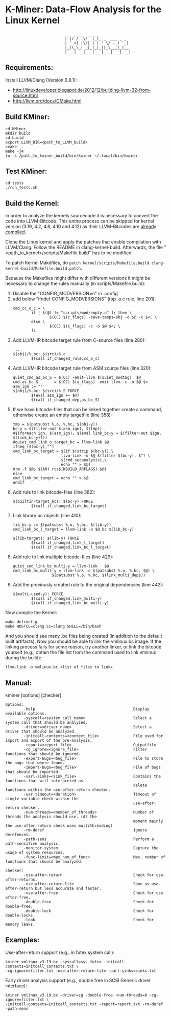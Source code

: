 K-Miner: Data-Flow Analysis for the Linux Kernel
================================================
                               _  ____  __ __
                              | |/ /  \/  (_)_ _  ___ _ _
                              | ' <| |\/| | | ' \/ -_) '_|
                              |_|\_\_| _|_|_|_||_\___|_|__
                              |___|___|___|___|___|___|___|

Requirements:
-------------
Install LLVM/Clang (Version 3.8.1):
* http://linuxdeveloper.blogspot.de/2012/12/building-llvm-32-from-source.html
* http://llvm.org/docs/CMake.html

Build KMiner:
-------------
```
cd KMiner
mkdir build
cd build
export LLVM_DIR=<path_to_LLVM_build>
cmake ..
make -j4
ln -s /path_to_kminer_build/bin/kminer ~/.local/bin/kminer
```

Test KMiner:
------------
```
cd tests
./run_tests.sh
```

Build the Kernel:
-----------------
In order to analyze the kernels sourcecode it is necessary to convert the code into LLVM-Bitcode.
This entire process can be skipped for kernel version (3.19, 4.2, 4.6, 4.10 and 4.12) as their LLVM-Bitcodes are [already compiled](http://david.g3ns.de/kminer/kminer.html).

Clone the Linux kernel and apply the patches that enable compilation with LLVM/Clang. Follow the README in clang-kernel-build. Afterwards, the file "<path_to_kernel>/scripts/Makefile.build" has to be modified.

To patch Kernel Makefiles, do `patch kernel/scripts/Makefile.build clang-kernel-build/Makefile.build.patch`.

Because the Makefiles might differ with different versions it might be necessary to change the rules manually (in scripts/Makefile.build):
1. Disable the "CONFIG_MODVERSION=n" in .config
2. add below "ifndef CONFIG_MODVERSIONS" (top .o.c rule, line 201):
    ```
    cmd_cc_o_c = \
            if [ $(@) != "scripts/mod/empty.o" ]; then \
                    $(CC) $(c_flags) -save-temps=obj -o $@ -c $<; \
            else \
                    $(CC) $(c_flags) -c -o $@ $<; \
            fi
    ```
3. Add LLVM-IR bitcode target rule from C-source files (line 280):
    ```
    ...
    $(obj)/%.bc: $(src)/%.c
            $(call if_changed_rule,cc_o_c)
    ```
4. Add LLVM-IR bitcode target rule from ASM source files (line 320):
    ```
    quiet_cmd_as_bc_S = $(CC) -emit-llvm $(quiet_modtag)  $@
    cmd_as_bc_S       = $(CC) $(a_flags) -emit-llvm -c -o $@ $<
    asm_ign := ""
    $(obj)/%.bc: $(src)/%.S FORCE
            $(eval asm_ign += $@)
            $(call if_changed_dep,as_bc_S)
    ```
5. If we have bitcode-files that can be linked together create a command, otherwise create an empty targetfile (line 358):
    ```
    tmp = $(patsubst %.o, %.bc, $(obj-y))
    bc-y = $(filter-out $(asm_ign), $(tmp))
    #$(foreach ign, $(asm_ign), $(eval link_bc-y = $(filter-out $ign, $(link_bc-y))))
    #quiet_cmd_link_o_target_bc = llvm-link $@
    ifneq ($(bc-y),"")
    cmd_link_bc_target = $(if $(strip $(bc-y)),\
                         llvm-link -o $@ $(filter $(bc-y), $^) \
                         $(cmd_secanalysis),\
                         echo "" > $@)
    #rm -f $@; $(AR) rcs$(KBUILD_ARFLAGS) $@)
    else
    cmd_link_bc_target = echo "" > $@
    endif
    ```
6.  Add rule to link bitcode-files (line 382):
    ```
    $(builtin-target_bc): $(bc-y) FORCE
            $(call if_changed,link_bc_target)
    ```
7. Link library bc objects (line 410):
    ```
    lib_bc-y := $(patsubst %.o, %.bc, $(lib-y))
    cmd_link_bc_l_target = llvm-link -o $@.bc $(lib_bc-y)

    $(lib-target): $(lib-y) FORCE
            $(call if_changed,link_l_target)
            $(call if_changed,link_bc_l_target)
    ```
8. Add rule to link multiple bitcode-files (line 429):
    ```
    quiet_cmd_link_bc_multi-y = llvm-link   $@
    cmd_link_bc_multi-y = llvm-link -o $(patsubst %.o, %.bc, $@) \
                     $(patsubst %.o, %.bc, $(link_multi_deps))
    ```
9. Add the previously created rule to the original dependencies (line 442):
    ```
    $(multi-used-y): FORCE
            $(call if_changed,link_multi-y)
            $(call if_changed,link_bc_multi-y)
    ```

Now compile the Kernel:
```
make defconfig
make HOSTCC=clang CC=clang SHELL=/bin/bash
```
And you should see many .bc files being created (in addition to the default built artifacts). Now you should be able to link the vmlinux.bc image. If the linking process fails for some reason, try another linker, or link the bitcode yourself (e.g., obtain the file list from the command used to link vmlinux during the build):
```
llvm-link -o vmlinux.bc <list of files to link>
```

Manual:
-------
kminer <bitcode> [options] [checker]
```
Options:
        -help                                           Display available options.
        -syscall=<system_call_name>                     Select a system call that should be analyzed.
        -driver=<driver_name>                           Select a driver that should be analyzed.
        -initcall-contexts=<context_file>               File used for import and export of the pre-analysis.
        -report=<report_file>                           Outputfile
        -cg_ignore=<ignore_file>                        Filter functions that should be ignored.
        -export-bugs=<bug_file>                         File to store the bugs that where found.
        -import-bugs=<bug_file>                         File of bugs that should be imported.
        -uarl-sinks=<sink_file>                         Contains the functions that will interpreted as
                                                        delete functions within the use-after-return checker.
        -uar-timeout=<duration>                         Timeout of single variable check within the
                                                        use-after-return checker.
        -num-threads=<number_of_threads>                Number of threads the analysis should use. (At the
                                                        moment mainly the use-after-return check uses multithreading)
        -rm-deref                                       Ignore derefences.
        -path-sens                                      Perform a path-sensitive analysis.
        -monitor-system                                 Capture the usage of system resources.
        -func-limit=<max_num_of_func>                   Max. number of functions that should be analyzed.

Checker:
        -use-after-return                               Check for use-after-returns.
        -use-after-return-lite                          Same as use-after-return but less accurate and faster.
        -use-after-free                                 Check for use-after-free.
        -double-free                                    Check for double-free.
        -double-lock                                    Check for double-locks.
        -leak                                           Check for memory leaks.
```

Examples:
---------
Use-after-return support (e.g., in futex system call):
```
kminer vmlinux_v3.19.bc -syscall=sys_futex -initcall-contexts=initcall_contexts.txt \
-cg-ignore=filter.txt -use-after-return-lite -uarl-sinks=sinks.txt
```

Early driver analysis support (e.g., double free in SCSI Generic driver interface):
```
kminer vmlinux_v3.19.bc -driver=sg -double-free -num-threads=8 -cg-ignore=filter.txt \
-initcall-contexts=initcall_contexts.txt -report=report.txt -rm-deref -path-sens
```
